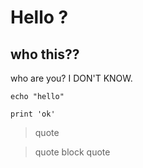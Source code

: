 <html>
  <link rel="stylesheet" href="/assets/css/style.css">
</html>

# Hello ?

## who this??

who are you? I DON'T KNOW.


```
echo "hello"
```

`print 'ok'`

> quote

> quote
> block
> quote
